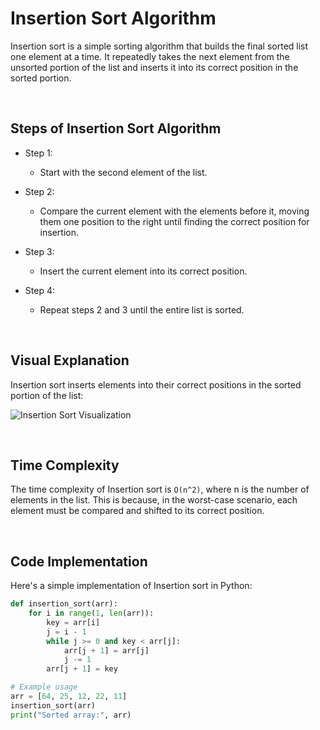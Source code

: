 # Insertion Sort Algorithm

Insertion sort is a simple sorting algorithm that builds the final sorted list one element at a time. It repeatedly takes the next element from the unsorted portion of the list and inserts it into its correct position in the sorted portion.

<br/>

## Steps of Insertion Sort Algorithm

* Step 1:
  - Start with the second element of the list.

* Step 2:
  - Compare the current element with the elements before it, moving them one position to the right until finding the correct position for insertion.

* Step 3:
  - Insert the current element into its correct position.

* Step 4:
  - Repeat steps 2 and 3 until the entire list is sorted.

<br/>

## Visual Explanation

Insertion sort inserts elements into their correct positions in the sorted portion of the list:

![Insertion Sort Visualization](https://upload.wikimedia.org/wikipedia/commons/0/0f/Insertion-sort-example-300px.gif)

<br/>

## Time Complexity

The time complexity of Insertion sort is `O(n^2)`, where n is the number of elements in the list. This is because, in the worst-case scenario, each element must be compared and shifted to its correct position.

<br/>

## Code Implementation

Here's a simple implementation of Insertion sort in Python:

```python
def insertion_sort(arr):
    for i in range(1, len(arr)):
        key = arr[i]
        j = i - 1
        while j >= 0 and key < arr[j]:
            arr[j + 1] = arr[j]
            j -= 1
        arr[j + 1] = key

# Example usage
arr = [64, 25, 12, 22, 11]
insertion_sort(arr)
print("Sorted array:", arr)
```
